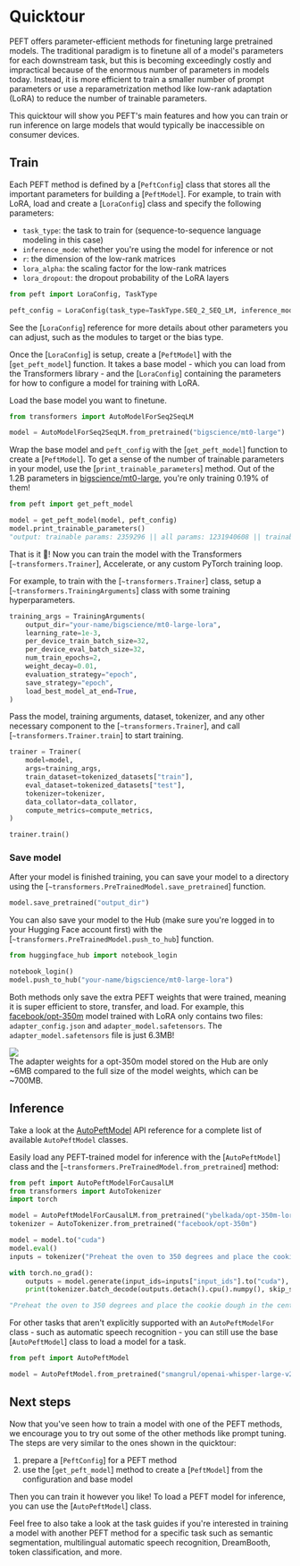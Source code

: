 <!--Copyright 2023 The HuggingFace Team. All rights reserved.

Licensed under the Apache License, Version 2.0 (the "License"); you may not use this file except in compliance with
the License. You may obtain a copy of the License at

http://www.apache.org/licenses/LICENSE-2.0

Unless required by applicable law or agreed to in writing, software distributed under the License is distributed on
an "AS IS" BASIS, WITHOUT WARRANTIES OR CONDITIONS OF ANY KIND, either express or implied. See the License for the
specific language governing permissions and limitations under the License.

⚠️ Note that this file is in Markdown but contain specific syntax for our doc-builder (similar to MDX) that may not be
rendered properly in your Markdown viewer.

-->

# Quicktour

PEFT offers parameter-efficient methods for finetuning large pretrained models. The traditional paradigm is to finetune all of a model's parameters for each downstream task, but this is becoming exceedingly costly and impractical because of the enormous number of parameters in models today. Instead, it is more efficient to train a smaller number of prompt parameters or use a reparametrization method like low-rank adaptation (LoRA) to reduce the number of trainable parameters.

This quicktour will show you PEFT's main features and how you can train or run inference on large models that would typically be inaccessible on consumer devices.

## Train

Each PEFT method is defined by a [`PeftConfig`] class that stores all the important parameters for building a [`PeftModel`]. For example, to train with LoRA, load and create a [`LoraConfig`] class and specify the following parameters:

- `task_type`: the task to train for (sequence-to-sequence language modeling in this case)
- `inference_mode`: whether you're using the model for inference or not
- `r`: the dimension of the low-rank matrices
- `lora_alpha`: the scaling factor for the low-rank matrices
- `lora_dropout`: the dropout probability of the LoRA layers

```python
from peft import LoraConfig, TaskType

peft_config = LoraConfig(task_type=TaskType.SEQ_2_SEQ_LM, inference_mode=False, r=8, lora_alpha=32, lora_dropout=0.1)
```

<Tip>

See the [`LoraConfig`] reference for more details about other parameters you can adjust, such as the modules to target or the bias type.

</Tip>

Once the [`LoraConfig`] is setup, create a [`PeftModel`] with the [`get_peft_model`] function. It takes a base model - which you can load from the Transformers library - and the [`LoraConfig`] containing the parameters for how to configure a model for training with LoRA.

Load the base model you want to finetune.

```python
from transformers import AutoModelForSeq2SeqLM

model = AutoModelForSeq2SeqLM.from_pretrained("bigscience/mt0-large")
```

Wrap the base model and `peft_config` with the [`get_peft_model`] function to create a [`PeftModel`]. To get a sense of the number of trainable parameters in your model, use the [`print_trainable_parameters`] method. Out of the 1.2B parameters in [bigscience/mt0-large](https://huggingface.co/bigscience/mt0-large), you're only training 0.19% of them!

```python
from peft import get_peft_model

model = get_peft_model(model, peft_config)
model.print_trainable_parameters()
"output: trainable params: 2359296 || all params: 1231940608 || trainable%: 0.19151053100118282"
```

That is it 🎉! Now you can train the model with the Transformers [`~transformers.Trainer`], Accelerate, or any custom PyTorch training loop.

For example, to train with the [`~transformers.Trainer`] class, setup a [`~transformers.TrainingArguments`] class with some training hyperparameters.

```py
training_args = TrainingArguments(
    output_dir="your-name/bigscience/mt0-large-lora",
    learning_rate=1e-3,
    per_device_train_batch_size=32,
    per_device_eval_batch_size=32,
    num_train_epochs=2,
    weight_decay=0.01,
    evaluation_strategy="epoch",
    save_strategy="epoch",
    load_best_model_at_end=True,
)
```

Pass the model, training arguments, dataset, tokenizer, and any other necessary component to the [`~transformers.Trainer`], and call [`~transformers.Trainer.train`] to start training.

```py
trainer = Trainer(
    model=model,
    args=training_args,
    train_dataset=tokenized_datasets["train"],
    eval_dataset=tokenized_datasets["test"],
    tokenizer=tokenizer,
    data_collator=data_collator,
    compute_metrics=compute_metrics,
)

trainer.train()
```

### Save model

After your model is finished training, you can save your model to a directory using the [`~transformers.PreTrainedModel.save_pretrained`] function.

```py
model.save_pretrained("output_dir")
```

You can also save your model to the Hub (make sure you're logged in to your Hugging Face account first) with the [`~transformers.PreTrainedModel.push_to_hub`] function.

```python
from huggingface_hub import notebook_login

notebook_login()
model.push_to_hub("your-name/bigscience/mt0-large-lora")
```

Both methods only save the extra PEFT weights that were trained, meaning it is super efficient to store, transfer, and load. For example, this [facebook/opt-350m](https://huggingface.co/ybelkada/opt-350m-lora) model trained with LoRA only contains two files: `adapter_config.json` and `adapter_model.safetensors`. The `adapter_model.safetensors` file is just 6.3MB!

<div class="flex flex-col justify-center">
  <img src="https://huggingface.co/datasets/huggingface/documentation-images/resolve/main/peft/PEFT-hub-screenshot.png"/>
  <figcaption class="text-center">The adapter weights for a opt-350m model stored on the Hub are only ~6MB compared to the full size of the model weights, which can be ~700MB.</figcaption>
</div>

## Inference

<Tip>

Take a look at the [AutoPeftModel](package_reference/auto_class) API reference for a complete list of available `AutoPeftModel` classes.

</Tip>

Easily load any PEFT-trained model for inference with the [`AutoPeftModel`] class and the [`~transformers.PreTrainedModel.from_pretrained`] method:

```py
from peft import AutoPeftModelForCausalLM
from transformers import AutoTokenizer
import torch

model = AutoPeftModelForCausalLM.from_pretrained("ybelkada/opt-350m-lora")
tokenizer = AutoTokenizer.from_pretrained("facebook/opt-350m")

model = model.to("cuda")
model.eval()
inputs = tokenizer("Preheat the oven to 350 degrees and place the cookie dough", return_tensors="pt")

with torch.no_grad():
    outputs = model.generate(input_ids=inputs["input_ids"].to("cuda"), max_new_tokens=50)
    print(tokenizer.batch_decode(outputs.detach().cpu().numpy(), skip_special_tokens=True)[0])

"Preheat the oven to 350 degrees and place the cookie dough in the center of the oven. In a large bowl, combine the flour, baking powder, baking soda, salt, and cinnamon. In a separate bowl, combine the egg yolks, sugar, and vanilla."
```

For other tasks that aren't explicitly supported with an `AutoPeftModelFor` class - such as automatic speech recognition - you can still use the base [`AutoPeftModel`] class to load a model for a task.

```py
from peft import AutoPeftModel

model = AutoPeftModel.from_pretrained("smangrul/openai-whisper-large-v2-LORA-colab")
```

## Next steps

Now that you've seen how to train a model with one of the PEFT methods, we encourage you to try out some of the other methods like prompt tuning. The steps are very similar to the ones shown in the quicktour:

1. prepare a [`PeftConfig`] for a PEFT method
2. use the [`get_peft_model`] method to create a [`PeftModel`] from the configuration and base model

Then you can train it however you like! To load a PEFT model for inference, you can use the [`AutoPeftModel`] class.

Feel free to also take a look at the task guides if you're interested in training a model with another PEFT method for a specific task such as semantic segmentation, multilingual automatic speech recognition, DreamBooth, token classification, and more.
